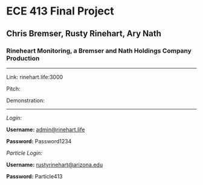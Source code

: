 # ECE 413 Final Project
## Chris Bremser, Rusty Rinehart, Ary Nath
### Rineheart Monitoring, a Bremser and Nath Holdings Company Production

---
Link: rinehart.life:3000

Pitch: 

Demonstration:

---

*Login:*

**Username:** admin@rinehart.life

**Password:** Password1234

*Particle Login:*

**Username:** rustyrinehart@arizona.edu

**Password:** Particle413